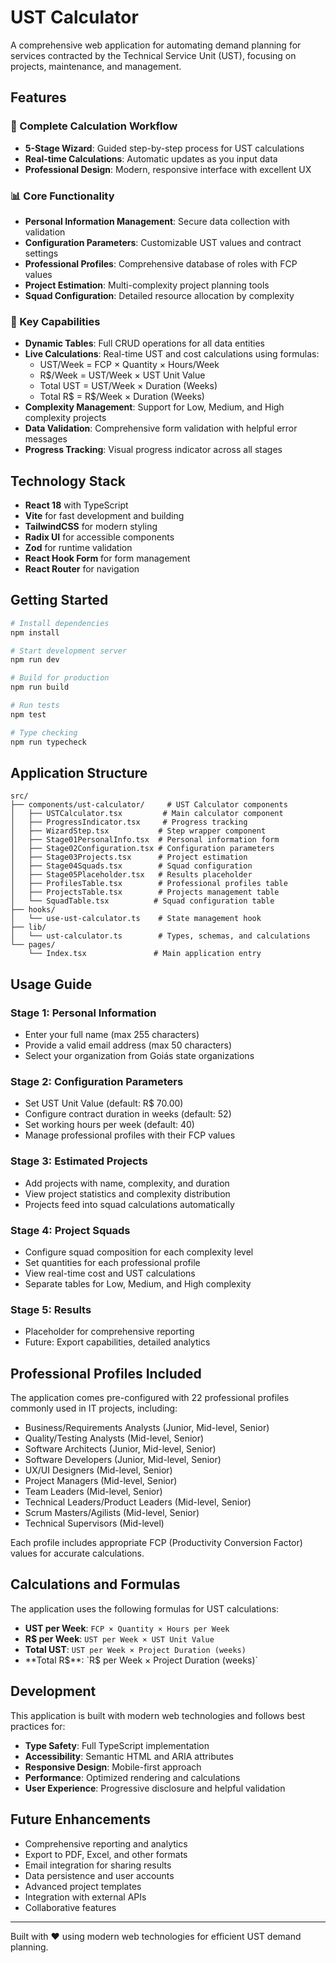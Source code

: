 # UST Calculator

A comprehensive web application for automating demand planning for services contracted by the Technical Service Unit (UST), focusing on projects, maintenance, and management.

## Features

### 🧮 Complete Calculation Workflow

- **5-Stage Wizard**: Guided step-by-step process for UST calculations
- **Real-time Calculations**: Automatic updates as you input data
- **Professional Design**: Modern, responsive interface with excellent UX

### 📊 Core Functionality

- **Personal Information Management**: Secure data collection with validation
- **Configuration Parameters**: Customizable UST values and contract settings
- **Professional Profiles**: Comprehensive database of roles with FCP values
- **Project Estimation**: Multi-complexity project planning tools
- **Squad Configuration**: Detailed resource allocation by complexity

### 🎯 Key Capabilities

- **Dynamic Tables**: Full CRUD operations for all data entities
- **Live Calculations**: Real-time UST and cost calculations using formulas:
  - UST/Week = FCP × Quantity × Hours/Week
  - R$/Week = UST/Week × UST Unit Value
  - Total UST = UST/Week × Duration (Weeks)
  - Total R$ = R$/Week × Duration (Weeks)
- **Complexity Management**: Support for Low, Medium, and High complexity projects
- **Data Validation**: Comprehensive form validation with helpful error messages
- **Progress Tracking**: Visual progress indicator across all stages

## Technology Stack

- **React 18** with TypeScript
- **Vite** for fast development and building
- **TailwindCSS** for modern styling
- **Radix UI** for accessible components
- **Zod** for runtime validation
- **React Hook Form** for form management
- **React Router** for navigation

## Getting Started

```bash
# Install dependencies
npm install

# Start development server
npm run dev

# Build for production
npm run build

# Run tests
npm test

# Type checking
npm run typecheck
```

## Application Structure

```
src/
├── components/ust-calculator/     # UST Calculator components
│   ├── USTCalculator.tsx         # Main calculator component
│   ├── ProgressIndicator.tsx     # Progress tracking
│   ├── WizardStep.tsx           # Step wrapper component
│   ├── Stage01PersonalInfo.tsx  # Personal information form
│   ├── Stage02Configuration.tsx # Configuration parameters
│   ├── Stage03Projects.tsx      # Project estimation
│   ├── Stage04Squads.tsx        # Squad configuration
│   ├── Stage05Placeholder.tsx   # Results placeholder
│   ├── ProfilesTable.tsx        # Professional profiles table
│   ├── ProjectsTable.tsx        # Projects management table
│   └── SquadTable.tsx          # Squad configuration table
├── hooks/
│   └── use-ust-calculator.ts    # State management hook
├── lib/
│   └── ust-calculator.ts        # Types, schemas, and calculations
└── pages/
    └── Index.tsx               # Main application entry
```

## Usage Guide

### Stage 1: Personal Information

- Enter your full name (max 255 characters)
- Provide a valid email address (max 50 characters)
- Select your organization from Goiás state organizations

### Stage 2: Configuration Parameters

- Set UST Unit Value (default: R$ 70.00)
- Configure contract duration in weeks (default: 52)
- Set working hours per week (default: 40)
- Manage professional profiles with their FCP values

### Stage 3: Estimated Projects

- Add projects with name, complexity, and duration
- View project statistics and complexity distribution
- Projects feed into squad calculations automatically

### Stage 4: Project Squads

- Configure squad composition for each complexity level
- Set quantities for each professional profile
- View real-time cost and UST calculations
- Separate tables for Low, Medium, and High complexity

### Stage 5: Results

- Placeholder for comprehensive reporting
- Future: Export capabilities, detailed analytics

## Professional Profiles Included

The application comes pre-configured with 22 professional profiles commonly used in IT projects, including:

- Business/Requirements Analysts (Junior, Mid-level, Senior)
- Quality/Testing Analysts (Mid-level, Senior)
- Software Architects (Junior, Mid-level, Senior)
- Software Developers (Junior, Mid-level, Senior)
- UX/UI Designers (Mid-level, Senior)
- Project Managers (Mid-level, Senior)
- Team Leaders (Mid-level, Senior)
- Technical Leaders/Product Leaders (Mid-level, Senior)
- Scrum Masters/Agilists (Mid-level, Senior)
- Technical Supervisors (Mid-level)

Each profile includes appropriate FCP (Productivity Conversion Factor) values for accurate calculations.

## Calculations and Formulas

The application uses the following formulas for UST calculations:

- **UST per Week**: `FCP × Quantity × Hours per Week`
- **R$ per Week**: `UST per Week × UST Unit Value`
- **Total UST**: `UST per Week × Project Duration (weeks)`
- **Total R$**: `R$ per Week × Project Duration (weeks)`

## Development

This application is built with modern web technologies and follows best practices for:

- **Type Safety**: Full TypeScript implementation
- **Accessibility**: Semantic HTML and ARIA attributes
- **Responsive Design**: Mobile-first approach
- **Performance**: Optimized rendering and calculations
- **User Experience**: Progressive disclosure and helpful validation

## Future Enhancements

- Comprehensive reporting and analytics
- Export to PDF, Excel, and other formats
- Email integration for sharing results
- Data persistence and user accounts
- Advanced project templates
- Integration with external APIs
- Collaborative features

---

Built with ❤️ using modern web technologies for efficient UST demand planning.
